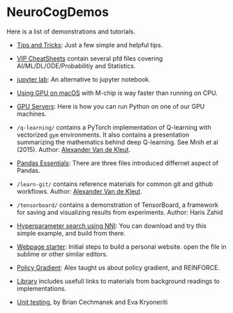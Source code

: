 # NeuroCogDemos

Here is a list of demonstrations and tutorials.

- [Tips and Tricks](tips.md): Just a few simple and helpful tips.
- [VIP CheatSheets](https://stanford.edu/~shervine/) contain several pfd files covering AI/ML/DL/ODE/Probabilitiy and Statistics.
- [jupyter lab](jupyter_lab.md): An alternative to jupyter notebook.
- [Using GPU on macOS](https://pamphlet.notion.site/Using-GPU-on-Mac-M1-cb65875178674cf689968768e245186b) with M-chip is way faster than running on CPU.
- [GPU Servers](gpu_servers.md): Here is how you can run Python on one of our GPU machines.
- `/q-learning/` contains a PyTorch implementation of Q-learning with vectorized `gym` environments. It also contains a presentation summarizing the mathematics behind deep Q-learning. See Mnih et al (2015). Author: [Alexander Van de Kleut](https://avandekleut.github.io/).
- [Pandas Essentials](/PandasEssentials): There are three files introduced differnet aspect of Pandas.
- `/learn-git/` contains reference materials for common git and github workflows. Author: [Alexander Van de Kleut](https://avandekleut.github.io/).

- `/tensorboard/` contains a demonstration of TensorBoard, a framework for saving and visualizing results from experiments. Author: Haris Zahid
- [Hyperparameter search using NNI](https://github.com/maddybartlett/NNI_Example): You can download and try this simple example, and build from there.

- [Webpage starter](webpage_starter.md): Initial steps to build a personal website. open the file in sublime or other similar editors.

- [Policy Gradient](https://avandekleut.github.io/reinforce/): Alex taught us about policy gradient, and REINFORCE.

- [Library](Library.md) includes usefull links to materials from background readings to implementations. 

- [Unit testing](https://github.com/BrianCechmanek/DSOps/tree/master/unit_testing), by Brian Cechmanek and Eva Kryoneriti
